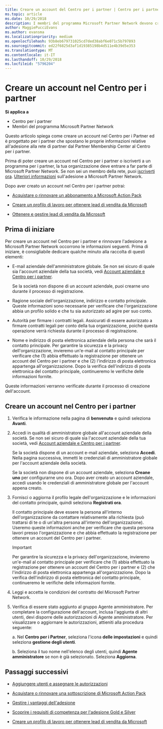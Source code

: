 ```yaml
---
title: Creare un account del Centro per i partner | Centro per i partner
ms.topic: article
ms.date: 10/29/2018
description: I membri del programma Microsoft Partner Network devono creare gli account del Centro per i partner per gestire i vantaggi e le competenze di rete e creare un profilo aziendale.
author: MaggiePucciEvans
ms.author: evansma
ms.localizationpriority: medium
ms.openlocfilehash: 93b8eb679731025cd7ded38abf6e071c5b797893
ms.sourcegitcommit: ed22f6825d3af1d19385198b4d511e4b39d5e353
ms.translationtype: MT
ms.contentlocale: it-IT
ms.lasthandoff: 10/29/2018
ms.locfileid: "5796204"
---
```

# <a name="create-a-partner-center-account"></a>Creare un account nel Centro per i partner

**Si applica a**

-   Centro per i partner
-   Membri del programma Microsoft Partner Network


Questo articolo spiega come creare un account nel Centro per i Partner ed è progettato per i partner che spostano le proprie informazioni relative all'adesione alla rete di partner dal Partner Membership Center al Centro per i partner. 

Prima di poter creare un account nel Centro per i partner o iscriverti a un programma per i partner, la tua organizzazione deve entrare a far parte di Microsoft Partner Network. Se non sei un membro della rete, puoi [iscriverti ora](https://partners.microsoft.com/PartnerProgram/simplifiedenrollment.aspx).  [Ulteriori informazioni](https://partner.microsoft.com/membership) sull'adesione a Microsoft Partner Network.  

Dopo aver creato un account nel Centro per i partner potrai:

-   [Acquistare o rinnovare un abbonamento a Microsoft Action Pack](mpn-get-action-pack.md)

-   [Creare un profilo di lavoro per ottenere lead di vendita da Microsoft](create-a-marketing-profile.md)

-   [Ottenere e gestire lead di vendita da Microsoft](responding-to-referrals.md)

## <a name="before-you-begin"></a>Prima di iniziare

Per creare un account nel Centro per i partner e rinnovare l'adesione a Microsoft Partner Network occorrono le informazioni seguenti. Prima di iniziare, è consigliabile dedicare qualche minuto alla raccolta di questi elementi:

-   E-mail aziendale dell'amministratore globale. Se non sei sicuro di quale sia l'account aziendale della tua società, vedi [Account aziendale e Centro per i partner](azure-active-directory-tenants-and-partner-center.md).

    Se la società non dispone di un account aziendale, puoi crearne uno durante il processo di registrazione. 

-   Ragione sociale dell'organizzazione, indirizzo e contatto principale. Queste informazioni sono necessarie per verificare che l'organizzazione abbia un profilo solido e che tu sia autorizzato ad agire per suo conto. 

-   Autorità per firmare i contratti legali. Assicurati di essere autorizzato a firmare contratti legali per conto della tua organizzazione, poiché questa operazione verrà richiesta durante il processo di registrazione.

-   Nome e indirizzo di posta elettronica aziendale della persona che sarà il contatto principale. Per garantire la sicurezza e la privacy dell'organizzazione, invieremo un'e-mail al contatto principale per verificare che (1) abbia effettuato la registrazione per ottenere un account del Centro per i partner e che (2) l'indirizzo di posta elettronica appartenga all'organizzazione. Dopo la verifica dell'indirizzo di posta elettronica del contatto principale, continueremo le verifiche delle informazioni fornite.

Queste informazioni verranno verificate durante il processo di creazione dell'account. 
 
## <a name="create-a-partner-center-account"></a>Creare un account nel Centro per i partner

1.  Verifica le informazione nella pagina di **benvenuto** e quindi seleziona **Avanti**.

2.  Accedi in qualità di amministratore globale all'account aziendale della società. Se non sei sicuro di quale sia l'account aziendale della tua società, vedi [Account aziendale e Centro per i partner](azure-active-directory-tenants-and-partner-center.md).

    Se la società dispone di un account e-mail aziendale, seleziona **Accedi**. Nella pagina successiva, immetti le credenziali di amministratore globale per l'account aziendale della società. 

    Se la società non dispone di un account aziendale, seleziona **Creane uno** per configurarne uno ora. Dopo aver creato un account aziendale, accedi usando le credenziali di amministratore globale per l'account appena creato.

3.  Fornisci o aggiorna il profilo legale dell'organizzazione e le informazioni del contatto principale, quindi seleziona **Registrati ora**. 

    Il contatto principale deve essere la persona all'interno dell'organizzazione da contattare relativamente alla richiesta (può trattarsi di te o di un'altra persona all'interno dell'organizzazione). Useremo queste informazioni anche per verificare che questa persona lavori presso l'organizzazione e che abbia effettuato la registrazione per ottenere un account del Centro per i partner.

    > [!IMPORTANT]  
    > Per garantire la sicurezza e la privacy dell'organizzazione, invieremo un'e-mail al contatto principale per verificare che (1) abbia effettuato la registrazione per ottenere un account del Centro per i partner e (2) che l'indirizzo di posta elettronica appartenga all'organizzazione. Dopo la verifica dell'indirizzo di posta elettronica del contatto principale, continueremo le verifiche delle informazioni fornite.

4.  Leggi e accetta le condizioni del contratto del Microsoft Partner Network. 

5.  Verifica di essere stato aggiunto al gruppo Agente amministratore. Per completare la configurazione dell'account, inclusa l'aggiunta di altri utenti, devi disporre delle autorizzazioni di Agente amministratore. Per visualizzare o aggiornare le autorizzazioni, attieniti alla procedura seguente:

    a. Nel **Centro per i Partner**, seleziona l'icona **delle impostazioni** e quindi seleziona **gestione degli utenti**.  

    b. Seleziona il tuo nome nell'elenco degli utenti, quindi **Agente amministratore** se non è già selezionato. Seleziona **Aggiorna**.  

## <a name="next-steps"></a>Passaggi successivi

-   [Aggiungere utenti e assegnare le autorizzazioni](create-user-accounts-and-set-permissions.md)

-   [Acquistare o rinnovare una sottoscrizione di Microsoft Action Pack](mpn-get-action-pack.md)

-   [Gestire i vantaggi dell'adesione](manage-your-partner-network-benefits.md)

-   [Scoprire i requisiti di competenza per l'adesione Gold e Silver](https://partner.microsoft.com/membership/competencies)

-   [Creare un profilo di lavoro per ottenere lead di vendita da Microsoft](create-a-marketing-profile.md)